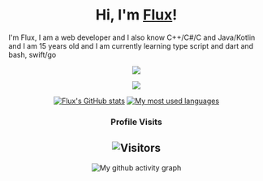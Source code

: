 <div align="center">

<h1>Hi, I'm <a href="https://www.github.com/iamflux">Flux</a>!</h1>
</div>

I'm Flux, I am a web developer and I also know C++/C#/C and Java/Kotlin and I am 15 years old and I am currently learning type script and dart and bash, swift/go

<p align = "center"><img src = "https://github-widgetbox.vercel.app/api/profile?username=iamFlux&data=followers,repositories,stars,commits"></p>
<p align = "center"><img src = "https://github-widgetbox.vercel.app/api/skills?names=java,kotlin,python,html,css,javascript,typescript,dart,c,csharp,bash,swift&includeNames=true"></p>

<div align="center">
	
[![Flux's GitHub stats](https://github-readme-stats.vercel.app/api?username=Flux&show_icons=true&title_color=fff&icon_color=79ff97&text_color=9f9f9f&bg_color=151515&count_private=true)](https://github.com/iamflux) 
[![My most used languages](https://github-readme-stats.vercel.app/api/top-langs/?username=Flux&layout=compact&show_icons=true&title_color=fff&icon_color=79ff97&text_color=9f9f9f&bg_color=151515&count_private=true&langs_count=6)](https://github.com/iamFlux)
### Profile Visits 

![Visitors](https://komarev.com/ghpvc/?username=iamflux&color=blueviolet)
---

</details>

![My github activity graph](https://activity-graph.herokuapp.com/graph?username=iamflux&theme=react-dark)

